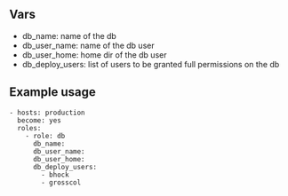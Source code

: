 ## Vars

* db_name: name of the db
* db_user_name: name of the db user
* db_user_home: home dir of the db user
* db_deploy_users: list of users to be granted full permissions on the db


## Example usage

    - hosts: production
      become: yes
      roles:
        - role: db
          db_name:
          db_user_name:
          db_user_home:
          db_deploy_users:
            - bhock
            - grosscol
